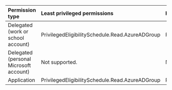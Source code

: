 |Permission type|Least privileged permissions|Higher privileged permissions|
|:---|:---|:---|
|Delegated (work or school account)|PrivilegedEligibilitySchedule.Read.AzureADGroup|PrivilegedEligibilitySchedule.ReadWrite.AzureADGroup|
|Delegated (personal Microsoft account)|Not supported.|Not supported.|
|Application|PrivilegedEligibilitySchedule.Read.AzureADGroup|PrivilegedEligibilitySchedule.ReadWrite.AzureADGroup|